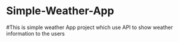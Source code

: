 # Simple-Weather-App
#This is simple weather App project which use API to show weather information to the users
